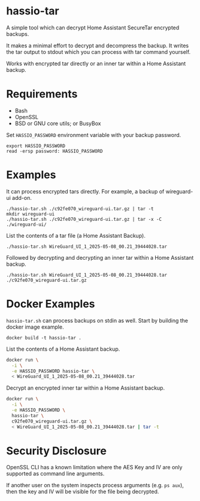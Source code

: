# hassio-tar

A simple tool which can decrypt Home Assistant SecureTar encrypted backups.

It makes a minimal effort to decrypt and decompress the backup.  It writes the
tar output to stdout which you can process with tar command yourself.

Works with encrypted tar directly or an inner tar within a Home Assistant
backup.

# Requirements

- Bash
- OpenSSL
- BSD or GNU core utils; or BusyBox

Set `HASSIO_PASSWORD` environment variable with your backup password.

    export HASSIO_PASSWORD
    read -ersp password: HASSIO_PASSWORD

# Examples

It can process encrypted tars directly.  For example, a backup of wireguard-ui
add-on.

    ./hassio-tar.sh ./c92fe070_wireguard-ui.tar.gz | tar -t
    mkdir wireguard-ui
    ./hassio-tar.sh ./c92fe070_wireguard-ui.tar.gz | tar -x -C ./wireguard-ui/

List the contents of a tar file (a Home Assistant Backup).

    ./hassio-tar.sh WireGuard_UI_1_2025-05-08_00.21_39444028.tar

Followed by decrypting and decrypting an inner tar within a Home Assistant
backup.

    ./hassio-tar.sh WireGuard_UI_1_2025-05-08_00.21_39444028.tar ./c92fe070_wireguard-ui.tar.gz

# Docker Examples

`hassio-tar.sh` can process backups on stdin as well.  Start by building the
docker image example.

    docker build -t hassio-tar .

List the contents of a Home Assistant backup.

```bash
docker run \
  -i \
  -e HASSIO_PASSWORD hassio-tar \
  < WireGuard_UI_1_2025-05-08_00.21_39444028.tar
```

Decrypt an encrypted inner tar within a Home Assistant backup.
```bash
docker run \
  -i \
  -e HASSIO_PASSWORD \
  hassio-tar \
  c92fe070_wireguard-ui.tar.gz \
  < WireGuard_UI_1_2025-05-08_00.21_39444028.tar | tar -t
```


# Security Disclosure

OpenSSL CLI has a known limitation where the AES Key and IV are only supported as command line arguments.

If another user on the system inspects process arguments (e.g. `ps aux`), then the key and IV will be visible for the file being decrypted.
